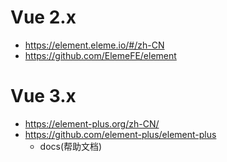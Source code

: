 
# Vue 2.x
* https://element.eleme.io/#/zh-CN
* https://github.com/ElemeFE/element

# Vue 3.x
* https://element-plus.org/zh-CN/
* https://github.com/element-plus/element-plus
    * docs(帮助文档)